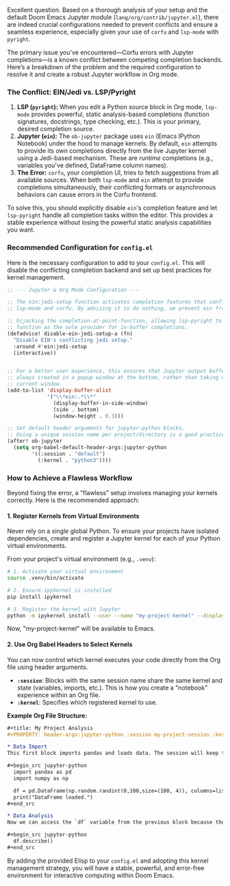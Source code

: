 Excellent question. Based on a thorough analysis of your setup and the default Doom Emacs Jupyter module (`lang/org/contrib/jupyter.el`), there are indeed crucial configurations needed to prevent conflicts and ensure a seamless experience, especially given your use of `corfu` and `lsp-mode` with `pyright`.

The primary issue you've encountered—Corfu errors with Jupyter completions—is a known conflict between competing completion backends. Here’s a breakdown of the problem and the required configuration to resolve it and create a robust Jupyter workflow in Org mode.

### The Conflict: EIN/Jedi vs. LSP/Pyright

1.  **LSP (`pyright`):** When you edit a Python source block in Org mode, `lsp-mode` provides powerful, static analysis-based completions (function signatures, docstrings, type checking, etc.). This is your primary, desired completion source.
2.  **Jupyter (`ein`):** The `ob-jupyter` package uses `ein` (Emacs IPython Notebook) under the hood to manage kernels. By default, `ein` attempts to provide its own completions directly from the live Jupyter kernel using a Jedi-based mechanism. These are _runtime_ completions (e.g., variables you've defined, DataFrame column names).
3.  **The Error:** `corfu`, your completion UI, tries to fetch suggestions from all available sources. When both `lsp-mode` and `ein` attempt to provide completions simultaneously, their conflicting formats or asynchronous behaviors can cause errors in the Corfu frontend.

To solve this, you should explicitly disable `ein`'s completion feature and let `lsp-pyright` handle all completion tasks within the editor. This provides a stable experience without losing the powerful static analysis capabilities you want.

### Recommended Configuration for `config.el`

Here is the necessary configuration to add to your `config.el`. This will disable the conflicting completion backend and set up best practices for kernel management.

```el
;; --- Jupyter & Org Mode Configuration ---

;; The ein:jedi-setup function activates completion features that conflict with
;; lsp-mode and corfu. By advising it to do nothing, we prevent ein from

;; hijacking the completion-at-point-function, allowing lsp-pyright to
;; function as the sole provider for in-buffer completions.
(defadvice! disable-ein-jedi-setup-a (fn)
  "Disable EIN's conflicting jedi setup."
  :around #'ein:jedi-setup
  (interactive))


;; For a better user experience, this ensures that Jupyter output buffers are
;; always created in a popup window at the bottom, rather than taking over the
;; current window.
(add-to-list 'display-buffer-alist
             '("\\*ein:.*\\*"
               (display-buffer-in-side-window)
               (side . bottom)
               (window-height . 0.3)))

;; Set default header arguments for jupyter-python blocks.
;; Using a unique session name per project/directory is a good practice.
(after! ob-jupyter
  (setq org-babel-default-header-args:jupyter-python
        '((:session . "default")
          (:kernel . "python3"))))
```

### How to Achieve a Flawless Workflow

Beyond fixing the error, a "flawless" setup involves managing your kernels correctly. Here is the recommended approach:

#### 1. Register Kernels from Virtual Environments

Never rely on a single global Python. To ensure your projects have isolated dependencies, create and register a Jupyter kernel for each of your Python virtual environments.

From your project's virtual environment (e.g., `.venv`):

```bash
# 1. Activate your virtual environment
source .venv/bin/activate

# 2. Ensure ipykernel is installed
pip install ipykernel

# 3. Register the kernel with Jupyter
python -m ipykernel install --user --name "my-project-kernel" --display-name "Python (My Project)"
```

Now, "my-project-kernel" will be available to Emacs.

#### 2. Use Org Babel Headers to Select Kernels

You can now control which kernel executes your code directly from the Org file using header arguments.

- **`:session`**: Blocks with the same session name share the same kernel and state (variables, imports, etc.). This is how you create a "notebook" experience within an Org file.
- **`:kernel`**: Specifies which registered kernel to use.

**Example Org File Structure:**

```org
#+title: My Project Analysis
#+PROPERTY: header-args:jupyter-python :session my-project-session :kernel my-project-kernel

* Data Import
This first block imports pandas and loads data. The session will keep this data in memory for other blocks.

#+begin_src jupyter-python
  import pandas as pd
  import numpy as np

  df = pd.DataFrame(np.random.randint(0,100,size=(100, 4)), columns=list('ABCD'))
  print("DataFrame loaded.")
#+end_src

* Data Analysis
Now we can access the `df` variable from the previous block because they share the same session. You will get full LSP completion for pandas functions here.

#+begin_src jupyter-python
  df.describe()
#+end_src
```

By adding the provided Elisp to your `config.el` and adopting this kernel management strategy, you will have a stable, powerful, and error-free environment for interactive computing within Doom Emacs.
